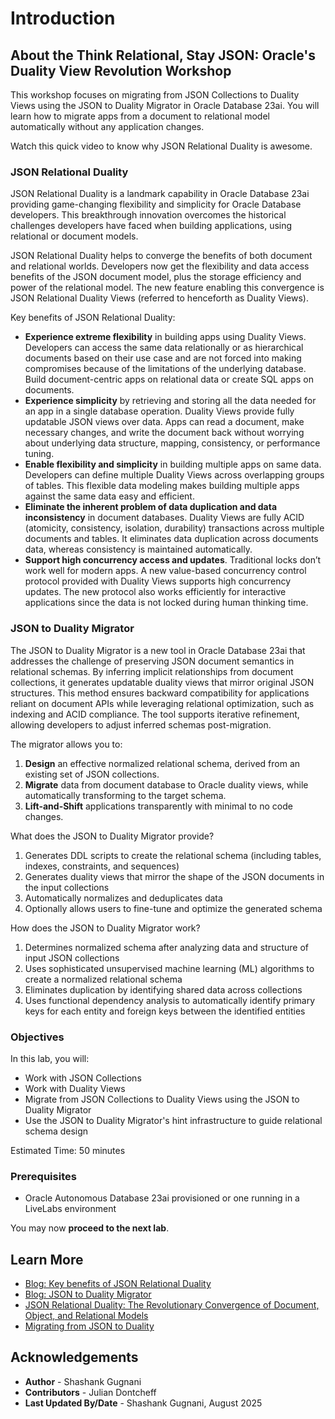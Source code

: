 # Introduction

## About the Think Relational, Stay JSON: Oracle's Duality View Revolution Workshop

This workshop focuses on migrating from JSON Collections to Duality Views using the JSON to Duality Migrator in Oracle Database 23ai. You will learn how to migrate apps from a document to relational model automatically without any application changes.

Watch this quick video to know why JSON Relational Duality is awesome.

[](youtube:Eb_ytQBw2i8)


### **JSON Relational Duality**

JSON Relational Duality is a landmark capability in Oracle Database 23ai providing game-changing flexibility and simplicity for Oracle Database developers. This breakthrough innovation overcomes the historical challenges developers have faced when building applications, using relational or document models.

JSON Relational Duality helps to converge the benefits of both document and relational worlds. Developers now get the flexibility and data access benefits of the JSON document model, plus the storage efficiency and power of the relational model. The new feature enabling this convergence is JSON Relational Duality Views (referred to henceforth as Duality Views).

Key benefits of JSON Relational Duality:

* **Experience extreme flexibility** in building apps using Duality Views. Developers can access the same data relationally or as hierarchical documents based on their use case and are not forced into making compromises because of the limitations of the underlying database. Build document-centric apps on relational data or create SQL apps on documents.
* **Experience simplicity** by retrieving and storing all the data needed for an app in a single database operation. Duality Views provide fully updatable JSON views over data. Apps can read a document, make necessary changes, and write the document back without worrying about underlying data structure, mapping, consistency, or performance tuning.
* **Enable flexibility and simplicity** in building multiple apps on same data. Developers can define multiple Duality Views across overlapping groups of tables. This flexible data modeling makes building multiple apps against the same data easy and efficient.
* **Eliminate the inherent problem of data duplication and data inconsistency** in document databases. Duality Views are fully ACID (atomicity, consistency, isolation, durability) transactions across multiple documents and tables. It eliminates data duplication across documents data, whereas consistency is maintained automatically.
* **Support high concurrency access and updates**. Traditional locks don’t work well for modern apps. A new value-based concurrency control protocol provided with Duality Views supports high concurrency updates. The new protocol also works efficiently for interactive applications since the data is not locked during human thinking time.

### **JSON to Duality Migrator**

The JSON to Duality Migrator is a new tool in Oracle Database 23ai that addresses the challenge of preserving JSON document semantics in relational schemas. By inferring implicit relationships from document collections, it generates updatable duality views that mirror original JSON structures. This method ensures backward compatibility for applications reliant on document APIs while leveraging relational optimization, such as indexing and ACID compliance. The tool supports iterative refinement, allowing developers to adjust inferred schemas post-migration.

The migrator allows you to:

1. **Design** an effective normalized relational schema, derived from an existing set of JSON collections.
2. **Migrate** data from document database to Oracle duality views, while automatically transforming to the target schema.
3. **Lift-and-Shift** applications transparently with minimal to no code changes.

What does the JSON to Duality Migrator provide?

1. Generates DDL scripts to create the relational schema (including tables, indexes, constraints, and sequences)
2. Generates duality views that mirror the shape of the JSON documents in the input collections
3. Automatically normalizes and deduplicates data
4. Optionally allows users to fine-tune and optimize the generated schema

How does the JSON to Duality Migrator work?

1. Determines normalized schema after analyzing data and structure of input JSON collections
2. Uses sophisticated unsupervised machine learning (ML) algorithms to create a normalized relational schema
3. Eliminates duplication by identifying shared data across collections
4. Uses functional dependency analysis to automatically identify primary keys for each entity and foreign keys between the identified entities


### Objectives

In this lab, you will:

* Work with JSON Collections
* Work with Duality Views
* Migrate from JSON Collections to Duality Views using the JSON to Duality Migrator
* Use the JSON to Duality Migrator's hint infrastructure to guide relational schema design

Estimated Time: 50 minutes

### Prerequisites

* Oracle Autonomous Database 23ai provisioned or one running in a LiveLabs environment

You may now **proceed to the next lab**.

## Learn More

* [Blog: Key benefits of JSON Relational Duality](https://blogs.oracle.com/database/post/key-benefits-of-json-relational-duality-experience-it-today-using-oracle-database-23c-free-developer-release)
* [Blog: JSON to Duality Migrator](https://blogs.oracle.com/database/post/jsontoduality-migrator)
* [JSON Relational Duality: The Revolutionary Convergence of Document, Object, and Relational Models](https://blogs.oracle.com/database/post/json-relational-duality-app-dev)
* [Migrating from JSON to Duality](https://docs.oracle.com/en/database/oracle/oracle-database/23/sutil/migrating-from-json-to-duality.html)

## Acknowledgements

* **Author** - Shashank Gugnani
* **Contributors** - Julian Dontcheff
* **Last Updated By/Date** - Shashank Gugnani, August 2025
